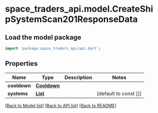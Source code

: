 # space_traders_api.model.CreateShipSystemScan201ResponseData

## Load the model package
```dart
import 'package:space_traders_api/api.dart';
```

## Properties
Name | Type | Description | Notes
------------ | ------------- | ------------- | -------------
**cooldown** | [**Cooldown**](Cooldown.md) |  | 
**systems** | [**List<ScannedSystem>**](ScannedSystem.md) |  | [default to const []]

[[Back to Model list]](../README.md#documentation-for-models) [[Back to API list]](../README.md#documentation-for-api-endpoints) [[Back to README]](../README.md)


